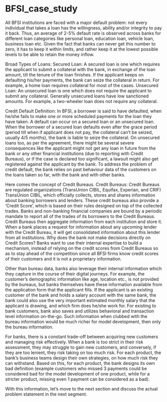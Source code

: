 # BFSI_case_study

All BFSI institutions are faced with a major default problem: not every individual that takes a loan has the willingness, ability and/or integrity to pay it back. Thus, an average of 2-5% default rate is observed across banks for different loan categories like personal loan, education loan, vehicle loan, business loan etc. Given the fact that banks can never get this number to zero, it has to keep it within limits, and rather keep it at the lowest possible levels to be able to retain the money inflow.

Broad Types of Loans:
Secured Loan: A secured loan is one which requires the applicant to submit a collateral with the bank, in exchange of the loan amount, till the tenure of the loan finishes. If the applicant keeps on defaulting his/her payments, the bank can seize the collateral in return. For example, a home loan requires collateral for most of the cases.
Unsecured Loan: An unsecured loan is one which does not require the applicant to submit any collateral. Generally unsecured loans have low sanctioned amounts. For example, a two-wheeler loan does not require any collateral.

Credit Default Definition:
In BFSI, a borrower is said to have defaulted, when he/she fails to make one or more scheduled payments for the loan they have taken. A default can occur on a secured loan or an unsecured loan. When the borrower of a secured loan defaults even after the grace period (period till when if applicant does not pay, the collateral can’t be seized, usually 4/5 months), the bank is liable to seize the collateral. On unsecured loans too, as per the agreement, there might be several severe consequences like the applicant might not get any loan in future from the bank or any other financial institutions (due to reporting with Credit Bureaus), or if the case is declared too significant, a lawsuit might also get registered against the applicant by the bank.
To address the problem of credit default, the bank relies on past behaviour data of the customers on the loans taken so far, with the bank and with other banks. 

Here comes the concept of Credit Bureaus.
Credit Bureaus:
Credit Bureaus are regulated organizations (TransUnion CIBIL, Equifax, Experian, and CRIF) TransUnion CIBIL, which officially collects, stores and shares information about banking borrowers and lenders. These credit bureaus also provide a ‘Credit Score’, which is based on their rules designed on top of the collected trades.
Banks and non-banking financial companies are bound by a periodic mandate to report all of the trades of its borrowers to the Credit Bureaus. Credit Bureaus then aggregate information from each institution and store it. When a bank places a request for information about any upcoming lender with the Credit Bureau, it will get consolidated information about this lender from all institutions. 
Why does the bank not make decisions directly on Credit Scores?
Banks want to use their internal expertise to build a mechanism, instead of relying on the credit scores from Credit Bureaus so as to stay ahead of the competition since all BFSI firms know credit scores of their customers and it is not a proprietary information. 

Other than bureau data, banks also leverage their internal information which they capture in the course of their digital journeys. For example, the customer’s demographic information  like age, location etc., is not provided by the bureaus, but banks themselves have these information available from the application form that the applicant fills. If the applicant is an existing customer of the bank and holds a salary account with the same bank, the bank could also use the very important estimated monthly salary that the applicant is drawing, and which firm does he/she work for. For existing to bank customers, bank also saves and utilizes behavioral and transaction level information on-the-go. Such information when clubbed with the bureau information would be much richer for model development, then only the bureau information.

For banks, there is a constant trade-off between acquiring new customers and managing risk effectively. When a bank is too strict in their risk assessment, they may struggle to gain new customers, and conversely, if they are too lenient, they risk taking on too much risk. For each product, the bank’s business teams design their own strategies, on how much risk they can withstand. Based on this, for each product, the bank designs its own bad definition (example customers who missed 3 payments could be considered bad for the model development of one product, while for a stricter product, missing even 1 payment can be considered as a bad). 

With this information, let’s move to the next section and discuss the actual problem statement in the next segment.
